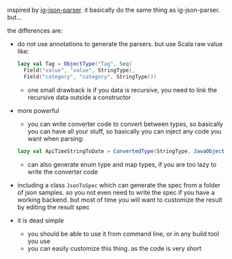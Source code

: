
inspired by [ig-json-parser](https://github.com/Instagram/ig-json-parser). it basically do the same thing as ig-json-parser. but...

the differences are:

* do not use annotations to generate the parsers. but use Scala raw value like:
    ```scala
    lazy val Tag = ObjectType("Tag", Seq(
      Field("value", "value", StringType),
      Field("category", "category", StringType)))
    ```

    * one small drawback is if you data is recursive, you need to link the recursive data outside a constructor
* more powerful
    * you can write converter code to convert between types, so basically you can have all your stuff, so basically you can inject any code you want when parsing:

    ```scala
    lazy val ApiTimeStringToDate = ConvertedType(StringType, JavaObjectType("java.util.Date"), "ApiTimeStringToDate", "DateToApiTimeString")
    ```
    * can also generate enum type and map types, if you are too lazy to write the converter code

* including a class `JsonToSpec` which can generate the spec from a folder of json samples. so you not even need to write the spec if you have a working backend. but most of time you will want to customize the result by editing the result spec
* it is dead simple
    * you should be able to use it from command line, or in any build tool you use
    * you can easily customize this thing. as the code is very short
